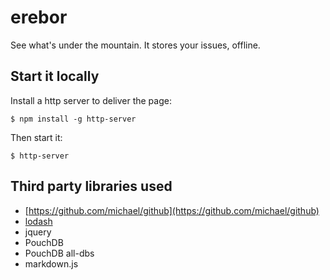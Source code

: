# erebor

See what's under the mountain. It stores your issues, offline.

## Start it locally

Install a http server to deliver the page:
```
$ npm install -g http-server
```

Then start it:
```
$ http-server
```

## Third party libraries used

- [https://github.com/michael/github](https://github.com/michael/github)
- [lodash](https://lodash.com/)
- jquery
- PouchDB
- PouchDB all-dbs
- markdown.js